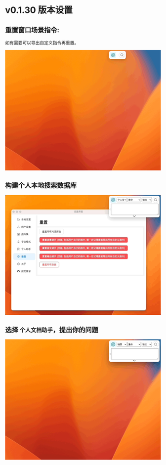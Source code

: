 # v0.1.30 版本设置

## 重置窗口场景指令:

如有需要可以导出自定义指令再重置。

![](./img/2-v0.1.30/2023-10-16-img-1-reset-context-commands.gif)

## 构建个人本地搜索数据库

![](./img/2-v0.1.30/2023-10-16-img-2-setup-docsearch-database.gif)

## 选择 `个人文档助手`，提出你的问题

![](./img/2-v0.1.30/2023-10-16-img-3-query-docsearch.gif)
